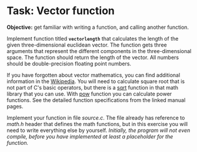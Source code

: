 # Task: Vector function

**Objective:** get familiar with writing a function, and calling another
function.

Implement function titled **`vectorlength`** that calculates the length of
the given three-dimensional euclidean vector. The function gets three
arguments that represent the different components in the
three-dimensional space. The function should return the length of the
vector. All numbers should be double-precision floating point numbers.

If you have forgotten about vector mathematics, you can find additional
information in the
[Wikipedia](https://en.wikipedia.org/wiki/Euclidean_vector). You will
need to calculate square root that is not part of C\'s basic operators,
but there is a [sqrt](http://linux.die.net/man/3/sqrt) function in that
math library that you can use. With
[pow](http://linux.die.net/man/3/pow) function you can calculate power
functions. See the detailed function specifications from the linked
manual pages.

Implement your function in file *source.c*. The file already has
reference to *math.h* header that defines the math functions, but in
this exercise you will need to write everything else by yourself.
*Initially, the program will not even compile, before you have
implemented at least a placeholder for the function.*